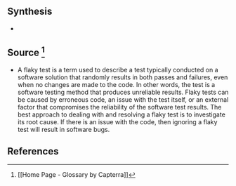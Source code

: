 ## Synthesis
- 
## Source [^1]
- A flaky test is a term used to describe a test typically conducted on a software solution that randomly results in both passes and failures, even when no changes are made to the code. In other words, the test is a software testing method that produces unreliable results. Flaky tests can be caused by erroneous code, an issue with the test itself, or an external factor that compromises the reliability of the software test results. The best approach to dealing with and resolving a flaky test is to investigate its root cause. If there is an issue with the code, then ignoring a flaky test will result in software bugs.
## References

[^1]: [[Home Page - Glossary by Capterra]]